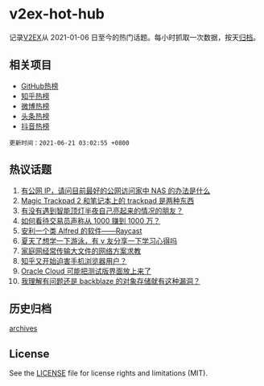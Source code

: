 # v2ex-hot-hub

 记录[V2EX](https://www.v2ex.com/)从 2021-01-06 日至今的热门话题。每小时抓取一次数据，按天[归档](archives)。
 
 ## 相关项目

- [GitHub热榜](https://github.com/snaildev/github-hot-hub)
- [知乎热榜](https://github.com/snaildev/zhihu-hot-hub)
- [微博热榜](https://github.com/snaildev/weibo-hot-hub)
- [头条热榜](https://github.com/snaildev/toutiao-hot-hub)
- [抖音热榜](https://github.com/snaildev/douyin-hot-hub)


 `更新时间：2021-06-21 03:02:55 +0800`

## 热议话题

1. [有公网 IP，请问目前最好的公网访问家中 NAS 的办法是什么](https://www.v2ex.com/t/784557)
1. [Magic Trackpad 2 和笔记本上的 trackpad 是两种东西](https://www.v2ex.com/t/784555)
1. [有没有遇到智能顶灯半夜自己亮起来的情况的朋友？](https://www.v2ex.com/t/784574)
1. [如何看待交易员声称从 1000 赚到 1000 万？](https://www.v2ex.com/t/784584)
1. [安利一个类 Alfred 的软件——Raycast](https://www.v2ex.com/t/784576)
1. [夏天了想学一下游泳，有 v 友分享一下学习心得吗](https://www.v2ex.com/t/784645)
1. [家庭网经常传输大文件的网络方案求教](https://www.v2ex.com/t/784606)
1. [知乎又开始迫害手机浏览器用户？](https://www.v2ex.com/t/784612)
1. [Oracle Cloud 可能把测试版界面放上来了](https://www.v2ex.com/t/784552)
1. [我理解有问题还是 backblaze 的对象存储就有这种漏洞？](https://www.v2ex.com/t/784561)

## 历史归档

[archives](archives)

## License

See the [LICENSE](LICENSE) file for license rights and limitations (MIT).
